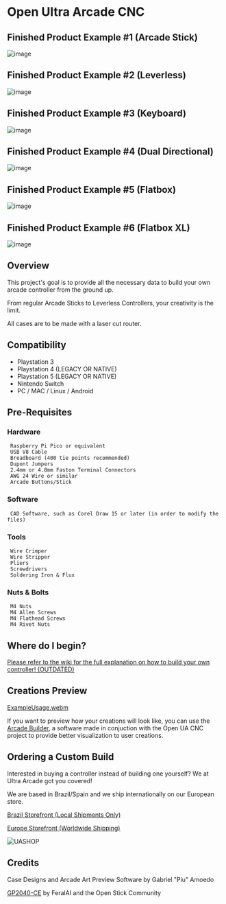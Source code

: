 # Open Ultra Arcade CNC

## Finished Product Example #1 (Arcade Stick)
![image](https://ultraarcade.eu/cdn/shop/files/3.png?v=1695998952&width=750)

## Finished Product Example #2 (Leverless)
![image](https://ultraarcade.eu/cdn/shop/files/lever10.png?v=1696192330&width=750)

## Finished Product Example #3 (Keyboard)
![image](https://ultraarcade.eu/cdn/shop/files/8.png?v=1695999869&width=750)

## Finished Product Example #4 (Dual Directional)
![image](https://ultraarcade.eu/cdn/shop/files/7.png?v=1695999706&width=750)

## Finished Product Example #5 (Flatbox)
![image](https://ultraarcade.eu/cdn/shop/files/1.png?v=1695995575&width=750)

## Finished Product Example #6 (Flatbox XL)
![image](https://ultraarcade.eu/cdn/shop/files/flat_xl2_double.png?v=1696188975&width=750)

## Overview

This project's goal is to provide all the necessary data to build your own arcade controller from the ground up.

From regular Arcade Sticks to Leverless Controllers, your creativity is the limit.

All cases are to be made with a laser cut router.

## Compatibility

- Playstation 3
- Playstation 4 (LEGACY OR NATIVE)
- Playstation 5 (LEGACY OR NATIVE)
- Nintendo Switch
- PC / MAC / Linux / Android

## Pre-Requisites

### Hardware

     Raspberry Pi Pico or equivalent
     USB V8 Cable
     Breadboard (400 tie points recommended)
     Dupont Jumpers
     2.4mm or 4.8mm Faston Terminal Connectors
     AWG 24 Wire or similar
     Arcade Buttons/Stick

### Software

     CAD Software, such as Corel Draw 15 or later (in order to modify the files)

### Tools

     Wire Crimper
     Wire Stripper
     Pliers
     Screwdrivers
     Soldering Iron & Flux
     
### Nuts & Bolts

     M4 Nuts
     M4 Allen Screws
     M4 Flathead Screws
     M4 Rivet Nuts

## Where do I begin?

[Please refer to the wiki for the full explanation on how to build your own controller! (OUTDATED)](https://github.com/Ultra-Arcade/open-ua-cnc/wiki/)

## Creations Preview

[ExampleUsage.webm](https://user-images.githubusercontent.com/11778557/180760613-1b731b34-b6ba-47a1-9874-4af2d98b4cfe.webm)

If you want to preview how your creations will look like, you can use the [Arcade Builder](https://github.com/Ultra-Arcade/arcade-builder), a software made in conjuction with the Open UA CNC project to provide better visualization to user creations.

## Ordering a Custom Build

Interested in buying a controller instead of building one yourself? We at Ultra Arcade got you covered!

We are based in Brazil/Spain and we ship internationally on our European store. 

[Brazil Storefront (Local Shipments Only)](https://shop.ultraarcadebh.com.br/)

[Europe Storefront (Worldwide Shipping)](https://ultraarcade.eu)

![UASHOP](https://user-images.githubusercontent.com/11778557/211209698-63646c53-1d50-43fb-b3fa-9fa84eb03af8.png)


## Credits

Case Designs and Arcade Art Preview Software by Gabriel "Piu" Amoedo

[GP2040-CE](https://github.com/OpenStickCommunity/GP2040-CE) by FeralAI and the Open Stick Community
